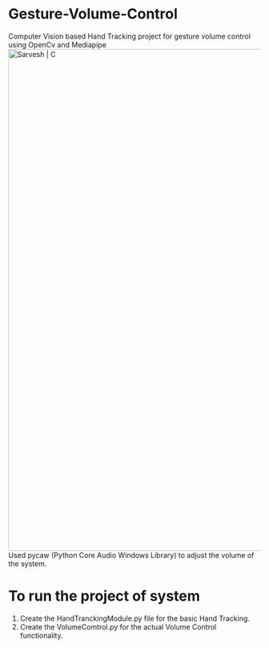 # Gesture-Volume-Control
Computer Vision based Hand Tracking project for gesture volume control using OpenCv and Mediapipe
<br>
<img align="left" src="https://raw.githubusercontent.com/SarveshD7/Gesture-Volume-Control/main/HandLandmarks.png" alt="Sarvesh | C" width="1000px"/>
<br>
Used pycaw (Python Core Audio Windows Library) to adjust the volume of the system.
<br>
# To run the project of system
1. Create the HandTranckingModule.py file for the basic Hand Tracking.
2. Create the VolumeComtrol.py for the actual Volume Control functionality.
